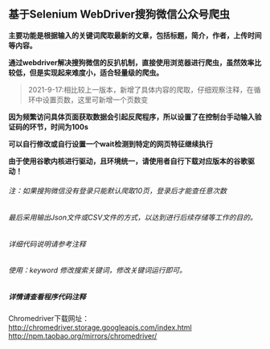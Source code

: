 ## 基于Selenium WebDriver搜狗微信公众号爬虫  



**主要功能是根据输入的关键词爬取最新的文章，包括标题，简介，作者，上传时间等内容。**  

**通过webdriver解决搜狗微信的反扒机制，直接使用浏览器进行爬虫，虽然效率比较低，但是实现起来难度小，适合轻量级的爬虫。**  



> 2021-9-17:相比较上一版本，新增了具体内容的爬取，仔细观察注释，在循环中设置页数，这里可新增一个页数变

**因为频繁访问具体页面获取数据会引起反爬程序，所以设置了在控制台手动输入验证码的环节，时间为100s**  

**可以自行修改或自行设置一个wait检测到特定的网页特征继续执行** 

**由于使用谷歌内核进行驱动，且环境统一，请使用者自行下载对应版本的谷歌驱动！**  



###### 注：如果搜狗微信没有登录只能默认爬取10页，登录后才能查任意次数  

###### 最后采用输出Json文件或CSV文件的方式，以达到进行后续存储等工作的目的。  

###### 详细代码说明请参考注释 

###### 使用：keyword 修改搜索关键词，修改关键词运行即可。

##### 详情请查看程序代码注释


Chromedriver下载网址：http://chromedriver.storage.googleapis.com/index.html
http://npm.taobao.org/mirrors/chromedriver/
